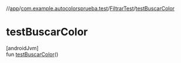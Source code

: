 //[app](../../../index.md)/[com.example.autocolorsprueba.test](../index.md)/[FiltrarTest](index.md)/[testBuscarColor](test-buscar-color.md)

# testBuscarColor

[androidJvm]\
fun [testBuscarColor](test-buscar-color.md)()

